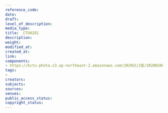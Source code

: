 ```yaml
---
reference_code: 
date: 
draft: 
level_of_description: 
media_type: 
title: _CTU0281
description: 
weight: 
modified_at: 
created_at: 
link: 
components:
- https://kctu-photo.s3.ap-northeast-2.amazonaws.com/2020년/2월/20200208_문중원열사+진상규명·책임자+처벌+및+한국마사회+적폐청산을+위한+전국노동자대회/_CTU0281.jpg
tags:
- 
creators: 
subjects: 
sources: 
venues: 
public_access_status: 
copyright_status: 
---
```

